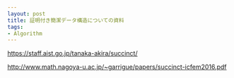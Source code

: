 ```yaml
---
layout: post
title: 証明付き簡潔データ構造についての資料
tags:
- Algorithm
---
```

https://staff.aist.go.jp/tanaka-akira/succinct/

http://www.math.nagoya-u.ac.jp/~garrigue/papers/succinct-icfem2016.pdf
